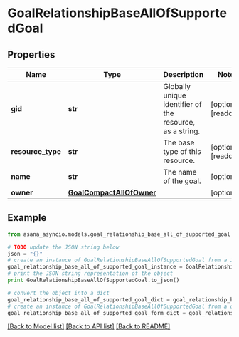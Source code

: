 # GoalRelationshipBaseAllOfSupportedGoal


## Properties

Name | Type | Description | Notes
------------ | ------------- | ------------- | -------------
**gid** | **str** | Globally unique identifier of the resource, as a string. | [optional] [readonly] 
**resource_type** | **str** | The base type of this resource. | [optional] [readonly] 
**name** | **str** | The name of the goal. | [optional] 
**owner** | [**GoalCompactAllOfOwner**](GoalCompactAllOfOwner.md) |  | [optional] 

## Example

```python
from asana_asyncio.models.goal_relationship_base_all_of_supported_goal import GoalRelationshipBaseAllOfSupportedGoal

# TODO update the JSON string below
json = "{}"
# create an instance of GoalRelationshipBaseAllOfSupportedGoal from a JSON string
goal_relationship_base_all_of_supported_goal_instance = GoalRelationshipBaseAllOfSupportedGoal.from_json(json)
# print the JSON string representation of the object
print GoalRelationshipBaseAllOfSupportedGoal.to_json()

# convert the object into a dict
goal_relationship_base_all_of_supported_goal_dict = goal_relationship_base_all_of_supported_goal_instance.to_dict()
# create an instance of GoalRelationshipBaseAllOfSupportedGoal from a dict
goal_relationship_base_all_of_supported_goal_form_dict = goal_relationship_base_all_of_supported_goal.from_dict(goal_relationship_base_all_of_supported_goal_dict)
```
[[Back to Model list]](../README.md#documentation-for-models) [[Back to API list]](../README.md#documentation-for-api-endpoints) [[Back to README]](../README.md)


